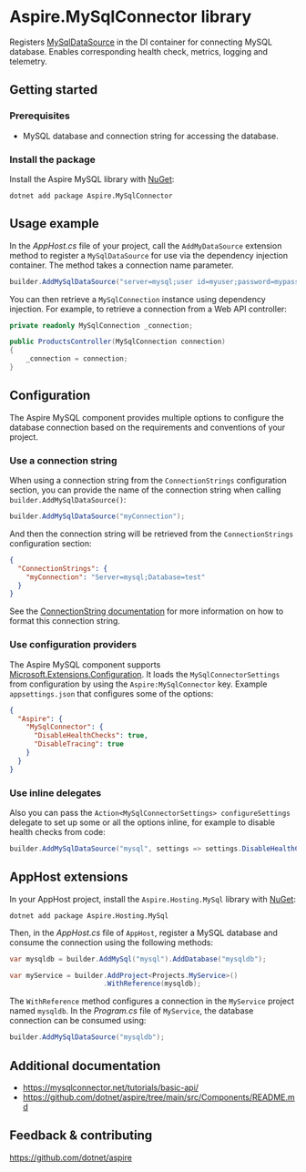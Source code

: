 # Aspire.MySqlConnector library

Registers [MySqlDataSource](https://mysqlconnector.net/api/mysqlconnector/mysqldatasourcetype/) in the DI container for connecting MySQL database. Enables corresponding health check, metrics, logging and telemetry.

## Getting started

### Prerequisites

- MySQL database and connection string for accessing the database.

### Install the package

Install the Aspire MySQL library with [NuGet](https://www.nuget.org):

```dotnetcli
dotnet add package Aspire.MySqlConnector
```

## Usage example

In the _AppHost.cs_ file of your project, call the `AddMyDataSource` extension method to register a `MySqlDataSource` for use via the dependency injection container. The method takes a connection name parameter.

```csharp
builder.AddMySqlDataSource("server=mysql;user id=myuser;password=mypass");
```

You can then retrieve a `MySqlConnection` instance using dependency injection. For example, to retrieve a connection from a Web API controller:

```csharp
private readonly MySqlConnection _connection;

public ProductsController(MySqlConnection connection)
{
    _connection = connection;
}
```

## Configuration

The Aspire MySQL component provides multiple options to configure the database connection based on the requirements and conventions of your project.

### Use a connection string

When using a connection string from the `ConnectionStrings` configuration section, you can provide the name of the connection string when calling `builder.AddMySqlDataSource()`:

```csharp
builder.AddMySqlDataSource("myConnection");
```

And then the connection string will be retrieved from the `ConnectionStrings` configuration section:

```json
{
  "ConnectionStrings": {
    "myConnection": "Server=mysql;Database=test"
  }
}
```

See the [ConnectionString documentation](https://mysqlconnector.net/connection-options/) for more information on how to format this connection string.

### Use configuration providers

The Aspire MySQL component supports [Microsoft.Extensions.Configuration](https://learn.microsoft.com/dotnet/api/microsoft.extensions.configuration). It loads the `MySqlConnectorSettings` from configuration by using the `Aspire:MySqlConnector` key. Example `appsettings.json` that configures some of the options:

```json
{
  "Aspire": {
    "MySqlConnector": {
      "DisableHealthChecks": true,
      "DisableTracing": true
    }
  }
}
```

### Use inline delegates

Also you can pass the `Action<MySqlConnectorSettings> configureSettings` delegate to set up some or all the options inline, for example to disable health checks from code:

```csharp
builder.AddMySqlDataSource("mysql", settings => settings.DisableHealthChecks = true);
```

## AppHost extensions

In your AppHost project, install the `Aspire.Hosting.MySql` library with [NuGet](https://www.nuget.org):

```dotnetcli
dotnet add package Aspire.Hosting.MySql
```

Then, in the _AppHost.cs_ file of `AppHost`, register a MySQL database and consume the connection using the following methods:

```csharp
var mysqldb = builder.AddMySql("mysql").AddDatabase("mysqldb");

var myService = builder.AddProject<Projects.MyService>()
                       .WithReference(mysqldb);
```

The `WithReference` method configures a connection in the `MyService` project named `mysqldb`. In the _Program.cs_ file of `MyService`, the database connection can be consumed using:

```csharp
builder.AddMySqlDataSource("mysqldb");
```

## Additional documentation

* https://mysqlconnector.net/tutorials/basic-api/
* https://github.com/dotnet/aspire/tree/main/src/Components/README.md

## Feedback & contributing

https://github.com/dotnet/aspire
